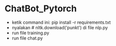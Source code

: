 # ChatBot_Pytorch
- ketik command ini: pip install -r requirements.txt
- nyalakan # nltk.download('punkt')  di file nlp.py
- run file training.py
- run file chat.py
